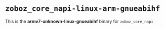 # `zoboz_core_napi-linux-arm-gnueabihf`

This is the **armv7-unknown-linux-gnueabihf** binary for `zoboz_core_napi`
